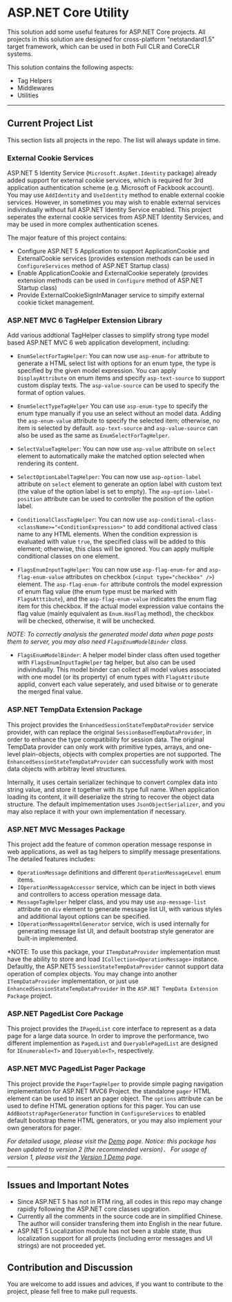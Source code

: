 # ASP.NET Core Utility

This solution add some useful features for ASP.NET Core projects. All projects in this solution are designed for cross-platform  "netstandard1.5" target framework, which can be used in both Full CLR and CoreCLR systems.

This solution contains the following aspects:

* Tag Helpers
* Middlewares
* Utilities

---

## Current Project List

This section lists all projects in the repo. The list will always update in time.

### External Cookie Services

ASP.NET 5 Identity Service (`Microsoft.AspNet.Identity` package) already added support for external cookie services, which is required for 3rd application authentication scheme (e.g. Microsoft of Fackbook account). You may use `AddIdentity` and `UseIdentity` method to enable external cookie services. However, in sometimes you may wish to enable external services indivindually without full ASP.NET Identity Service enabled. This project seperates the external cookie services from ASP.NET Identity Services, and may be used in more complex authentication scenes.

The major feature of this project contains:

* Configure ASP.NET 5 Application to support ApplicationCookie and ExternalCookie services (provides extension methods can be used in `ConfigureServices` method of ASP.NET Startup class)
* Enable ApplicationCookie and ExternalCookie seperately (provides extension methods can be used in `Configure` method of ASP.NET Startup class)
* Provide ExternalCookieSignInManager service to simpify external cookie ticket management.


### ASP.NET MVC 6 TagHelper Extension Library

Add various addtional TagHelper classes to simplify strong type model based ASP.NET MVC 6 web application development, including:

* `EnumSelectForTagHelper`: You can now use `asp-enum-for` attribute to generate a HTML select list with options for an enum  type, the type is specified by the given model expression. You can apply `DisplayAttribute` on enum items and specify `asp-text-source` to support custom display texts. The `asp-value-source` can be used to specify the format of option values.

* `EnumSelectTypeTagHelper` You can use `asp-enum-type` to specify the enum type manually if you use an select without an model data. Adding the `asp-enum-value` attribute to specify the selected item; otherwise, no item is selected by default.  `asp-text-source` and `asp-value-source` can also be used as the same as `EnumSelectForTagHelper`.

* `SelectValueTagHelper`: You can now use `asp-value` attribute on `select` element to automatically make the matched option selected when rendering its content.

* `SelectOptionLabelTagHelper`: You can now use `asp-option-label` attribute on `select` element to generate an option label with custom text (the value of the option label is set to empty). The `asp-option-label-position` attribute can be used to controller the position of the option label.

* `ConditionalClassTagHelper`: You can now use `asp-conditional-class-<className>="<ConditionExpression>"` to add conditional actived class name to any HTML elements. When the condition expression is evaluated with value `true`, the specified class will be added to this element; otherwise, this class will be ignored. You can apply multiple conditional classes on one element.

* `FlagsEnumInputTagHelper`: You can now use `asp-flag-enum-for` and `asp-flag-enum-value` attributes on checkbox (`<input type="checkbox" />`) element. The `asp-flag-enum-for` attribute controls the model expression of enum flag value (the enum type must be marked with `FlagsAtttibute`), and the `asp-flag-enum-value` indicates the enum flag item for this checkbox. If the actual model expression value contains the flag value (mainly equivalent as `Enum.HasFlag` method), the checkbox will be checked, otherwise, it will be unchecked.

*NOTE: To correctly analysis the generated model data when page posts them to server, you may also need `FlagsEnumModelBinder` class.*

* `FlagsEnumModelBinder`: A helper model binder class often used together with `FlagsEnumInputTagHelper` tag helper, but also can be used indivindually. This model binder can collect all model values associated with one model (or its property) of enum types with `FlagsAttribute` applid, convert each value seperately, and used bitwise or to generate the merged final value.

### ASP.NET TempData Extension Package

This project provides the `EnhancedSessionStateTempDataProvider` service provider, with can replace the original `SessionBasedTempDataProvider`, in order to enhance the type compatibility for session data. The original TempData provider can only work with primitive types, arrays, and one-level plain-objects, objects with complex properties are not supported. The `EnhancedSessionStateTempDataProvider` can successfully work with most data objects with arbitray level structures.

 Internally, it uses certain serializer techinque to convert complex data into string value, and store it together with its type full name. When application loading its content, it will deserialize the string to recover the object data structure. The default implmementation uses `JsonObjectSerializer`, and you may also replace it with your own implementation if necessary.


### ASP.NET MVC Messages Package

This project add the feature of common operation message response in web applications, as well as tag helpers to simplify message presentations. The detailed features includes:

* `OperationMessage` definitions and different `OperationMessageLevel` enum items.
* `IOperationMessageAccessor` service, which can be inject in both views and controllers to access operation message data.
* `MessageTagHelper` helper class, and you may use `asp-message-list` attribute on `div` element to generate message list UI, with various styles and additional layout options can be specified.
* `IOperationMessageHtmlGenerator` service, wich is used internally for generating message list UI, and default bootstrap style generator are built-in implemented.

*NOTE: To use this package, your `ITempDataProvider` implementation must have the ability to store and load `ICollection<OperationMessage>` instance. Defaultly, the ASP.NET5 `SessionStateTempDataProvider` cannot support data operation of complex objects. You may change into another `ITempDataProvider` implementation, or just use `EnhancedSessionStateTempDataProvider` in the `ASP.NET TempData Extension Package` project.


### ASP.NET PagedList Core Package

This project provides the `IPagedList` core interface to represent as a data page for a large data source. In order to improve the performance, two different implemention as `PagedList` and `QueryablePagedList` are designed for `IEnumerable<T>` and `IQueryable<T>`, respectively.

### ASP.NET MVC PagedList Pager Package

This project provide the `PagerTagHelper` to provide simple paging navigation implementation for ASP.NET MVC6 Project. the standalone `pager` HTML element can be used to insert an pager object. The `options` attribute can be used to define HTML generation options for this pager. You can use `AddBootstrapPagerGenerator` function in `ConfigureServices` to enabled default bootstrap theme HTML generators, or you may also implement your own generators for pager.

*For detailed usage, please visit the [Demo](PagerDemo.md) page. Notice: this package has been updated to version 2 (the recommended version)． For usage of version 1, please visit the [Version 1 Demo](PagerDemov1.md) page.*

---

## Issues and Important Notes
* Since ASP.NET 5 has not in RTM ring, all codes in this repo may change rapidly following the ASP.NET core classes upgration.
* Currently all the comments in the source code are in simplified Chinese. The author will consider transfering them into English in the near future.
* ASP.NET 5 Localization module has not been a stable state, thus localization support for all projects (including error messages and UI strings) are not proceeded yet.

## Contribution and Discussion

You are welcome to add issues and advices, if you want to contribute to the project, please fell free to make pull requests.
